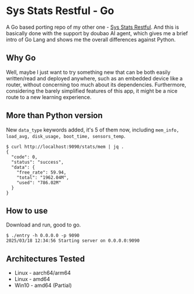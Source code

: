 # Sys Stats Restful - Go

A Go based porting repo of my other one - [Sys Stats Restful](https://github.com/Fisherworks/sys_stats_restful). And this is basically done with the support by doubao AI agent, which gives me a brief intro of Go Lang and shows me the overall differences against Python. 

## Why Go

Well, maybe I just want to try something new that can be both easily written/read and deployed anywhere, such as an embedded device like a router, without concerning too much about its dependencies. Furthermore, considering the barely simplified features of this app, it might be a nice route to a new learning experience. 

## More than Python version
New `data_type` keywords added, it's 5 of them now, including `mem_info, load_avg, disk_usage, boot_time, sensors_temp`. 
```
$ curl http://localhost:9090/stats/mem | jq .
{
  "code": 0,
  "status": "success",
  "data": {
    "free_rate": 59.94,
    "total": "1962.04M",
    "used": "786.02M"
  }
}
```

## How to use
Download and run, good to go.
```
$ ./entry -h 0.0.0.0 -p 9090
2025/03/18 12:34:56 Starting server on 0.0.0.0:9090
```

## Architectures Tested

* Linux - aarch64/arm64
* Linux - amd64
* Win10 - amd64 (Partial)
